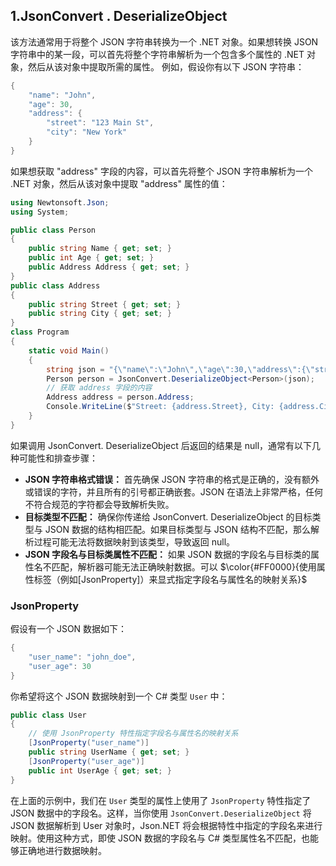 ## 1.JsonConvert . DeserializeObject 
该方法通常用于将整个 JSON 字符串转换为一个 .NET 对象。如果想转换 JSON 字符串中的某一段，可以首先将整个字符串解析为一个包含多个属性的 .NET 对象，然后从该对象中提取所需的属性。
例如，假设你有以下 JSON 字符串：
```csharp
{
    "name": "John",
    "age": 30,
    "address": {
        "street": "123 Main St",
        "city": "New York"
    }
}
```
如果想获取 "address" 字段的内容，可以首先将整个 JSON 字符串解析为一个 .NET 对象，然后从该对象中提取 "address" 属性的值：
```csharp
using Newtonsoft.Json;
using System;

public class Person
{
    public string Name { get; set; }
    public int Age { get; set; }
    public Address Address { get; set; }
}
public class Address
{
    public string Street { get; set; }
    public string City { get; set; }
}
class Program
{
    static void Main()
    {
        string json = "{\"name\":\"John\",\"age\":30,\"address\":{\"street\":\"123 Main St\",\"city\":\"New York\"}}";
        Person person = JsonConvert.DeserializeObject<Person>(json);
        // 获取 address 字段的内容
        Address address = person.Address;
        Console.WriteLine($"Street: {address.Street}, City: {address.City}");
    }
}
```
如果调用 JsonConvert. DeserializeObject 后返回的结果是 null，通常有以下几种可能性和排查步骤：

- **JSON 字符串格式错误：** 首先确保 JSON 字符串的格式是正确的，没有额外或错误的字符，并且所有的引号都正确嵌套。JSON 在语法上非常严格，任何不符合规范的字符都会导致解析失败。
- **目标类型不匹配：** 确保你传递给 JsonConvert. DeserializeObject 的目标类型与 JSON 数据的结构相匹配。如果目标类型与 JSON 结构不匹配，那么解析过程可能无法将数据映射到该类型，导致返回 null。
- **JSON 字段名与目标类属性不匹配：** 如果 JSON 数据的字段名与目标类的属性名不匹配，解析器可能无法正确映射数据。可以 $\color{#FF0000}{使用属性标签（例如[JsonProperty]）来显式指定字段名与属性名的映射关系}$ 
### JsonProperty
假设有一个 JSON 数据如下：
```csharp
{
    "user_name": "john_doe",
    "user_age": 30
}
```
你希望将这个 JSON 数据映射到一个 C# 类型 `User` 中：
```csharp
public class User
{
    // 使用 JsonProperty 特性指定字段名与属性名的映射关系
    [JsonProperty("user_name")]
    public string UserName { get; set; }
    [JsonProperty("user_age")]
    public int UserAge { get; set; }
}
```
在上面的示例中，我们在 `User` 类型的属性上使用了 `JsonProperty` 特性指定了 JSON 数据中的字段名。这样，当你使用 `JsonConvert.DeserializeObject`  将 JSON 数据解析到 User 对象时，Json.NET 将会根据特性中指定的字段名来进行映射。使用这种方式，即使 JSON 数据的字段名与 C# 类型属性名不匹配，也能够正确地进行数据映射。
